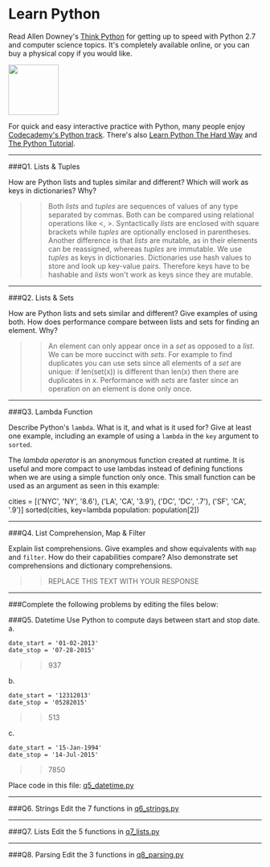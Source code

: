 # Learn Python

Read Allen Downey's [Think Python](http://www.greenteapress.com/thinkpython/) for getting up to speed with Python 2.7 and computer science topics. It's completely available online, or you can buy a physical copy if you would like.

<a href="http://www.greenteapress.com/thinkpython/"><img src="img/think_python.png" style="width: 100px;" target="_blank"></a>

For quick and easy interactive practice with Python, many people enjoy [Codecademy's Python track](http://www.codecademy.com/en/tracks/python). There's also [Learn Python The Hard Way](http://learnpythonthehardway.org/book/) and [The Python Tutorial](https://docs.python.org/2/tutorial/).

---

###Q1. Lists &amp; Tuples

How are Python lists and tuples similar and different? Which will work as keys in dictionaries? Why?

>> Both _lists_ and _tuples_ are sequences of values of any type separated by commas. Both can be compared using relational operations like <, >. Syntactically _lists_ are enclosed with square brackets while _tuples_ are optionally enclosed in parentheses. Another difference is that _lists_ are mutable, as in their elements can be reassigned, whereas _tuples_ are immutable. We use _tuples_ as keys in dictionaries. Dictionaries use hash values to store and look up key-value pairs. Therefore keys have to be hashable and _lists_ won't work as keys since they are mutable. 

---

###Q2. Lists &amp; Sets

How are Python lists and sets similar and different? Give examples of using both. How does performance compare between lists and sets for finding an element. Why?

>> An element can only appear once in a _set_ as opposed to a _list_. We can be more succinct with _sets_. For example to find duplicates you can use sets since all elements of a _set_ are unique: if len(set(x)) is different than len(x) then there are duplicates in x. Performance with _sets_ are faster since an operation on an element is done only once.


---

###Q3. Lambda Function

Describe Python's `lambda`. What is it, and what is it used for? Give at least one example, including an example of using a `lambda` in the `key` argument to `sorted`.

>> 
The _lambda operator_ is an anonymous function created at runtime. It is useful and more compact to use lambdas instead of defining functions when we are using a simple function only once. This small function can be used as an argument as seen in this example: 

cities = [('NYC', 'NY', '8.6'), ('LA', 'CA', '3.9'), ('DC', 'DC', '.7'), ('SF', 'CA', '.9')]
sorted(cities, key=lambda population: population[2])

---

###Q4. List Comprehension, Map &amp; Filter

Explain list comprehensions. Give examples and show equivalents with `map` and `filter`. How do their capabilities compare? Also demonstrate set comprehensions and dictionary comprehensions.

>> REPLACE THIS TEXT WITH YOUR RESPONSE

---

###Complete the following problems by editing the files below:

###Q5. Datetime
Use Python to compute days between start and stop date.   
a.  

```
date_start = '01-02-2013'    
date_stop = '07-28-2015'
```

>> 937

b.  
```
date_start = '12312013'  
date_stop = '05282015'  
```

>> 513

c.  
```
date_start = '15-Jan-1994'      
date_stop = '14-Jul-2015'  
```

>> 7850


Place code in this file: [q5_datetime.py](python/q5_datetime.py)

---

###Q6. Strings
Edit the 7 functions in [q6_strings.py](python/q6_strings.py)

---

###Q7. Lists
Edit the 5 functions in [q7_lists.py](python/q7_lists.py)

---

###Q8. Parsing
Edit the 3 functions in [q8_parsing.py](python/q8_parsing.py)





